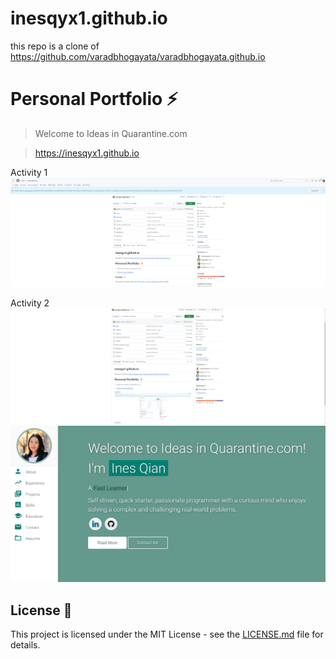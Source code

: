 # inesqyx1.github.io

this repo is a clone of https://github.com/varadbhogayata/varadbhogayata.github.io 
# Personal Portfolio ⚡️ 
> Welcome to Ideas in Quarantine.com

> https://inesqyx1.github.io

Activity 1
![Alt text](https://github.com/inesqyx/inesqyx1.github.io/blob/main/PRA1_screenshot_1.png)

Activity 2
![Alt text](https://github.com/inesqyx/inesqyx1.github.io/blob/main/PRA1_Screenshot_2.png)
![Alt text](https://github.com/inesqyx/inesqyx1.github.io/blob/main/PRA1_Screenshot2_1.png)




## License 📄
This project is licensed under the MIT License - see the [LICENSE.md](./LICENSE) file for details.
